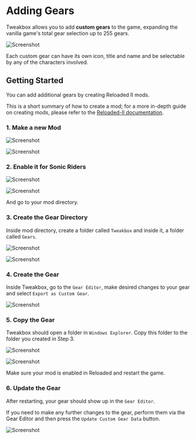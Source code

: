 # Adding Gears

Tweakbox allows you to add **custom gears** to the game, expanding the vanilla game's total gear selection up to 255 gears.

![Screenshot](./Images/Gear_Tutorial_Demo.png)

Each custom gear can have its own icon, title and name and be selectable by any of the characters involved.

## Getting Started

You can add additional gears by creating Reloaded II mods.

This is a short summary of how to create a mod; for a more in-depth guide on creating mods, please refer to the [Reloaded-II documentation](https://reloaded-project.github.io/Reloaded-II/GettingStartedMods/).

### 1. Make a new Mod

![Screenshot](./Images/Texture_Tutorial_1.png)

![Screenshot](./Images/Gear_Tutorial_1.png)

### 2. Enable it for Sonic Riders

![Screenshot](./Images/Gear_Tutorial_2.png)

![Screenshot](./Images/Gear_Tutorial_3.png)

And go to your mod directory.

### 3. Create the Gear Directory

Inside mod directory, create a folder called `Tweakbox` and inside it, a folder called `Gears`.

![Screenshot](./Images/Texture_Tutorial_5.png)

![Screenshot](./Images/Gear_Tutorial_4.png)

### 4. Create the Gear

Inside Tweakbox, go to the `Gear Editor`, make desired changes to your gear and select `Export as Custom Gear`.

![Screenshot](./Images/Gear_Tutorial_5.png)

### 5. Copy the Gear

Tweakbox should open a folder in `Windows Explorer`.
Copy this folder to the folder you created in Step 3.

![Screenshot](./Images/Gear_Tutorial_7.png)

![Screenshot](./Images/Gear_Tutorial_6.png)

Make sure your mod is enabled in Reloaded and restart the game.

### 6. Update the Gear

After restarting, your gear should show up in the `Gear Editor`.

If you need to make any further changes to the gear, perform them via the Gear Editor and then press the `Update Custom Gear Data` button.

![Screenshot](./Images/Gear_Tutorial_8.png)